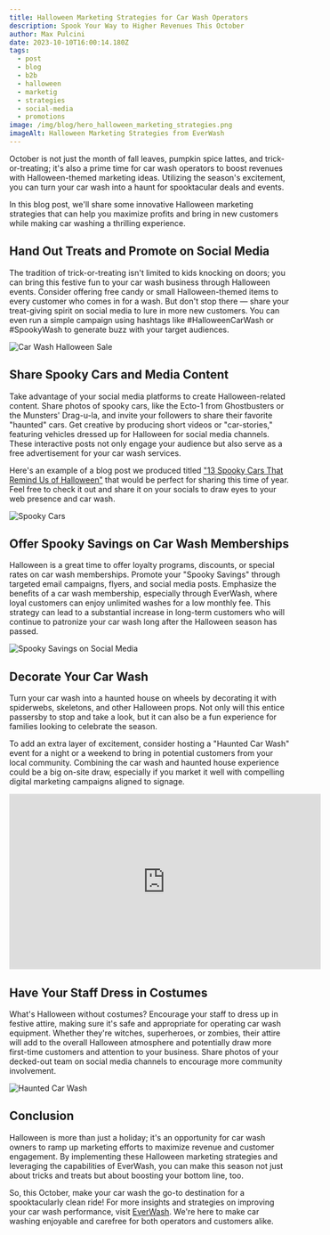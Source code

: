 ```yaml
---
title: Halloween Marketing Strategies for Car Wash Operators
description: Spook Your Way to Higher Revenues This October
author: Max Pulcini
date: 2023-10-10T16:00:14.180Z
tags:
  - post
  - blog
  - b2b
  - halloween
  - marketig
  - strategies
  - social-media
  - promotions
image: /img/blog/hero_halloween_marketing_strategies.png
imageAlt: Halloween Marketing Strategies from EverWash
---
```

October is not just the month of fall leaves, pumpkin spice lattes, and trick-or-treating; it's also a prime time for car wash operators to boost revenues with Halloween-themed marketing ideas. Utilizing the season's excitement, you can turn your car wash into a haunt for spooktacular deals and events. 

In this blog post, we'll share some innovative Halloween marketing strategies that can help you maximize profits and bring in new customers while making car washing a thrilling experience.

## Hand Out Treats and Promote on Social Media

The tradition of trick-or-treating isn't limited to kids knocking on doors; you can bring this festive fun to your car wash business through Halloween events. Consider offering free candy or small Halloween-themed items to every customer who comes in for a wash. But don't stop there — share your treat-giving spirit on social media to lure in more new customers. You can even run a simple campaign using hashtags like #HalloweenCarWash or #SpookyWash to generate buzz with your target audiences.

![Car Wash Halloween Sale](/img/blog/halloween_marketing_strategies_3.png "Car Wash Halloween Sale")

## Share Spooky Cars and Media Content

Take advantage of your social media platforms to create Halloween-related content. Share photos of spooky cars, like the Ecto-1 from Ghostbusters or the Munsters' Drag-u-la, and invite your followers to share their favorite "haunted" cars. Get creative by producing short videos or "car-stories," featuring vehicles dressed up for Halloween for social media channels. These interactive posts not only engage your audience but also serve as a free advertisement for your car wash services.

Here's an example of a blog post we produced titled ["13 Spooky Cars That Remind Us of Halloween"](https://www.everwash.com/blog/2022-10-07-13-spooky-cars-that-remind-us-of-halloween/) that would be perfect for sharing this time of year. Feel free to check it out and share it on your socials to draw eyes to your web presence and car wash.

![Spooky Cars](/img/blog/halloween_marketing_strategies_1.png "Spooky Cars")

## Offer Spooky Savings on Car Wash Memberships

Halloween is a great time to offer loyalty programs, discounts, or special rates on car wash memberships. Promote your "Spooky Savings" through targeted email campaigns, flyers, and social media posts. Emphasize the benefits of a car wash membership, especially through EverWash, where loyal customers can enjoy unlimited washes for a low monthly fee. This strategy can lead to a substantial increase in long-term customers who will continue to patronize your car wash long after the Halloween season has passed.

![Spooky Savings on Social Media](/img/blog/halloween_marketing_strategies_4.png "Spooky Savings on Social Media")

## Decorate Your Car Wash

Turn your car wash into a haunted house on wheels by decorating it with spiderwebs, skeletons, and other Halloween props. Not only will this entice passersby to stop and take a look, but it can also be a fun experience for families looking to celebrate the season. 

To add an extra layer of excitement, consider hosting a "Haunted Car Wash" event for a night or a weekend to bring in potential customers from your local community. Combining the car wash and haunted house experience could be a big on-site draw, especially if you market it well with compelling digital marketing campaigns aligned to signage.

<iframe width="560" height="315" src="https://www.youtube.com/embed/s9NGe-8wdcQ?si=yJMyArqFcSFzgpMM" title="YouTube video player" frameborder="0" allow="accelerometer; autoplay; clipboard-write; encrypted-media; gyroscope; picture-in-picture; web-share" allowfullscreen></iframe>

## Have Your Staff Dress in Costumes

What's Halloween without costumes? Encourage your staff to dress up in festive attire, making sure it's safe and appropriate for operating car wash equipment. Whether they're witches, superheroes, or zombies, their attire will add to the overall Halloween atmosphere and potentially draw more first-time customers and attention to your business. Share photos of your decked-out team on social media channels to encourage more community involvement.

![Haunted Car Wash](/img/blog/halloween_marketing_strategies_2.png "Haunted Car Wash")

## Conclusion

Halloween is more than just a holiday; it's an opportunity for car wash owners to ramp up marketing efforts to maximize revenue and customer engagement. By implementing these Halloween marketing strategies and leveraging the capabilities of EverWash, you can make this season not just about tricks and treats but about boosting your bottom line, too.

So, this October, make your car wash the go-to destination for a spooktacularly clean ride! For more insights and strategies on improving your car wash performance, visit [EverWash](https://www.everwash.com/wash-owners). We're here to make car washing enjoyable and carefree for both operators and customers alike.